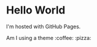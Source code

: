 <!DOCTYPE html>
<html>
<body>
<h1>Hello World</h1>
<p>I'm hosted with GitHub Pages.</p>
  
<p>Am I using a theme :coffee: :pizza:</p>
</body>
</html>
